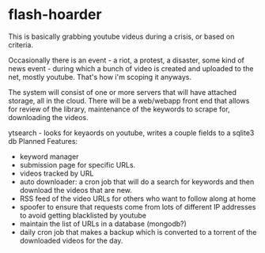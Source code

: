 # flash-hoarder

This is basically grabbing youtube videus during a crisis, or based on criteria.

Occasionally there is an event - a riot, a protest, a disaster, some kind of news event - during which a bunch of video is created and uploaded to the 
net, mostly youtube. That's how i'm scoping it anyways. 

The system will consist of one or more servers that will have attached storage,
all in the cloud. There will be a web/webapp front end that allows for review
of the library, maintenance of the keywords to scrape for, downloading the 
videos. 

ytsearch - looks for keyaords on youtube, writes a couple fields to a sqlite3 db
Planned Features:
- keyword manager
- submission page for specific URLs. 
- videos tracked by URL
- auto downloader: a cron job that will do a search for keywords and then 
download the videos that are new. 
- RSS feed of the video URLs for others who want to follow along at home
- spoofer to ensure that requests come from lots of different IP addresses 
to avoid getting blacklisted by youtube
- maintain the list of URLs in a database (mongodb?)
- daily cron job that makes a backup which is converted to a torrent of the 
downloaded videos for the day. 
